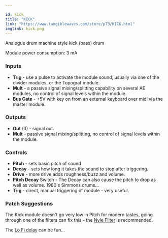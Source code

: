 ```yaml
---

id: kick
title: "KICK"
link: "https://www.tangiblewaves.com/store/p73/KICK.html"
imglink: kick.png
---
```





Analogue drum machine style kick (bass) drum

Module power consumption: 3 mA

### Inputs

*   **Trig** - use a pulse to activate the module sound, usually via one of the divider modules, or the Topograf module.
*   **Mult** - a passive signal mixing/splitting capability on several AE modules, no control of signal levels within the module.
*   **Bus Gate** - +5V with key on from an external keyboard over midi via the master module.

### Outputs

*   **Out** (3) - signal out.
*   **Mult** - passive signal mixing/splitting, no control of signal levels within the module.

### Controls

*   **Pitch** - sets basic pitch of sound
*   **Decay** - sets how long it takes the sound to stop after triggering.
*   **Drive** - more drive adds roughness/buzz and volume.
*   **Pitch Decay** Switch - The Decay can also cause the pitch to drop as well as volume. 1980's Simmons drums...
*   **Trig** - direct, manual triggering of module - very useful.

### Patch Suggestions

The Kick module doesn't go very low in Pitch for modern tastes, going through one of the filters can fix this - the [Nyle Filter](https://wiki.aemodular.com/pmwiki.php/AeManual/NYLEFILTER) is recommended.

The [Lo Fi delay](https://wiki.aemodular.com/pmwiki.php/AeManual/DELAY) can be fun...





